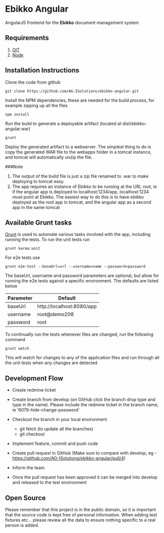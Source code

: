 # Ebikko Angular

AngularJS frontend for the **Ebikko** document management system

## Requirements
1. [GIT](https://git-scm.com)
2. [Node](https://nodejs.org)

## Installation Instructions
Clone the code from github

	git clone https://github.com/AG-ISolutions/ebikko-angular.git
	
Install the NPM dependencies, these are needed for the build process, for example zipping up all the files

	npm install
	
Run the build to generate a deployable artifact (located at dist/ebikko-angular.war)

	grunt
	
Deploy the generated artifact to a webserver. The simplest thing to do is copy the generated WAR file to the webapps folder in a tomcat instance, and tomcat will automatically unzip the file.

###Note

1. The output of the build file is just a zip file renamed to .war to make deploying to tomcat easy.
2. The app requires an instance of Ebikko to be running at the URL root, ie if the angular app is deployed to localhost:1234/app, localhost:1234 must point at Ebikko. The easiest way to do this is to have ebikko deployed as the root app in tomcat, and the angular app as a second app in the same tomcat

## Available Grunt tasks
[Grunt](http://gruntjs.com/) is used to automate various tasks involved with the app, including running the tests. To run the unit tests run

	grunt karma:unit
	
For e2e tests use

	grunt e2e-test --baseUrl=url --username=name --password=password
	
The baseUrl, username and password parameters are optional, but allow for running the e2e tests against a specific environment. The defaults are listed below

| Parameter | Default |
| --------- | ------- |
| baseUrl   | http://localhost:8080/app |
| username  | root@demo208 |
| password  | root |
	
To continually run the tests whenever files are changed, run the following command

	grunt watch
	
This will watch for changes to any of the application files and run through all the unit tests when any changes are detected	
## Development Flow

 - Create redmine ticket
 
 - Create branch from develop (on GitHub click the branch drop type and type in the name). Please include the redmine ticket in the branch name, ie '6079-hide-change-password'
 
 - Checkout the branch in your local environment
 	- git fetch (to update all the branches)
	- git checkout <branch name>
 
 - Implement feature, commit and push code
 - Create pull request in GitHub (Make sure to compare with develop, eg - https://github.com/AG-ISolutions/ebikko-angular/pull/4)
 - Inform the team

 - Once the pull request has been approved it can be merged into develop and released to the test environment 

## Open Source

Please remember that this project is in the public domain, so it is important that the source code is kept free of personal information. When adding test fixtures etc... please review all the data to ensure nothing specific to a real person is added.